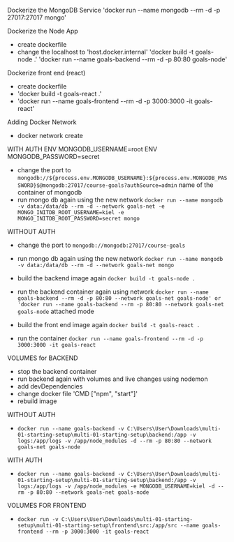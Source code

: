 Dockerize the MongoDB Service
'docker run --name mongodb --rm -d -p 27017:27017 mongo'

Dockerize the Node App
- create dockerfile
- change the localhost to 'host.docker.internal'
'docker build -t goals-node .'
'docker run --name goals-backend --rm -d -p 80:80 goals-node'

Dockerize front end (react)
- create dockerfile
- 'docker build -t goals-react .'
- 'docker run --name goals-frontend --rm -d -p 3000:3000 -it goals-react'

Adding Docker Network
- docker network create <network name>

WITH AUTH
ENV MONGODB_USERNAME=root
ENV MONGODB_PASSWORD=secret
- change the port to `mongodb://${process.env.MONGODB_USERNAME}:${process.env.MONGODB_PASSWORD}$@mongodb:27017/course-goals?authSource=admin` name of the container of mongodb
- run mongo db again using the new network `docker run --name mongodb -v data:/data/db --rm -d --network goals-net -e MONGO_INITDB_ROOT_USERNAME=kiel -e MONGO_INITDB_ROOT_PASSWORD=secret mongo`

WITHOUT AUTH
- change the port to `mongodb://mongodb:27017/course-goals`
- run mongo db again using the new network `docker run --name mongodb -v data:/data/db --rm -d --network goals-net mongo` 
- build the backend image again `docker build -t goals-node .`
- run the backend container again using network `docker run --name goals-backend --rm -d -p 80:80 --network goals-net goals-node' or 'docker run --name goals-backend --rm -p 80:80 --network goals-net goals-node` attached mode


- build the front end image again `docker build -t goals-react .`
- run the container `docker run --name goals-frontend --rm -d -p 3000:3000 -it goals-react`

VOLUMES for BACKEND
- stop the backend container
- run backend again with volumes and live changes using nodemon
- add devDependencies
- change docker file 'CMD ["npm", "start"]'
- rebuild image

WITHOUT AUTH
- `docker run --name goals-backend -v C:\Users\User\Downloads\multi-01-starting-setup\multi-01-starting-setup\backend:/app -v logs:/app/logs -v /app/node_modules -d --rm -p 80:80 --network goals-net goals-node`

WITH AUTH
- `docker run --name goals-backend -v C:\Users\User\Downloads\multi-01-starting-setup\multi-01-starting-setup\backend:/app -v logs:/app/logs -v /app/node_modules -e MONGODB_USERNAME=kiel -d --rm -p 80:80 --network goals-net goals-node`


VOLUMES FOR FRONTEND
- `docker run -v C:\Users\User\Downloads\multi-01-starting-setup\multi-01-starting-setup\frontend\src:/app/src --name goals-frontend --rm -p 3000:3000 -it goals-react`